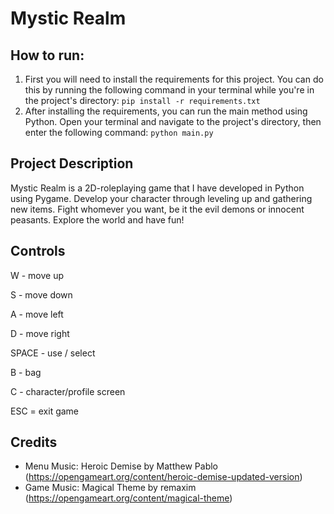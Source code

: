 # Mystic Realm

## How to run:
1. First you will need to install the requirements for this project. You can do this by running the following command in your terminal while you're in the project's directory: `pip install -r requirements.txt`
2. After installing the requirements, you can run the main method using Python. Open your terminal and navigate to the project's directory, then enter the following command: `python main.py`

## Project Description
Mystic Realm is a 2D-roleplaying game that I have developed in Python using Pygame. Develop your character through leveling up and gathering new items. Fight whomever you want, be it the evil demons or innocent peasants. Explore the world and have fun!

## Controls
W - move up

S - move down

A - move left

D - move right

SPACE - use / select

B - bag

C - character/profile screen

ESC = exit game

## Credits
- Menu Music: Heroic Demise by Matthew Pablo (https://opengameart.org/content/heroic-demise-updated-version)
- Game Music: Magical Theme by remaxim (https://opengameart.org/content/magical-theme)
